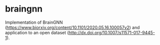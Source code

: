 # braingnn
Implementation of BrainGNN (https://www.biorxiv.org/content/10.1101/2020.05.16.100057v2) and application to an open dataset (http://dx.doi.org/10.1007/s11571-017-9445-1).

